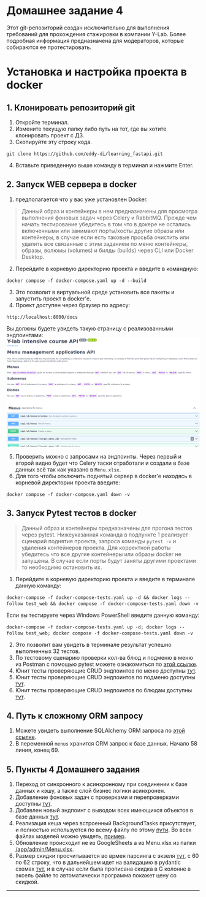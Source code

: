 # Домашнее задание 4

Этот git-репозиторий создан исключительно для выполнения требований для прохождения стажировки в компании Y-Lab. Более подробная информация предназначена для модераторов, которые собираются ее протестировать.

# Установка и настройка проекта в docker
## 1. Клонировать репозиторий git

1. Откройте терминал.
2. Измените текущую папку либо путь на тот, где вы хотите клонировать проект с ДЗ.
3. Скопируйте эту строку кода.

```
git clone https://github.com/eddy-di/learning_fastapi.git
```

4. Вставьте приведенную выше команду в терминал и нажмите Enter.

## 2. Запуск WEB сервера в docker

1. предполагается что у вас уже установлен Docker.

> Данный образ и контейнеры в нем предназначены для просмотра выполнения фоновых задач через Celery и RabbitMQ. Прежде чем начать тестирование убедитесь в том что в докере не остались включенными или занимают порты/хосты другие образы или контейнеры, в случае если есть таковые просьба очистить или удалить все связанные с этим заданием по меню контейнеры, образы, волюмы (volumes) и билды (builds) через CLI или Docker Desktop.

2. Перейдите в корневую директорию проекта и введите в командную:

```
docker compose -f docker-compose.yaml up -d --build
```

3. Это позволит в виртуальной среде установить все пакеты и запустить проект в docker'e.
4. Проект доступен через браузер по адресу:

```
http://localhost:8000/docs
```

Вы должны будете увидеть такую страницу с реализованными эндпоинтами: ![image](./readme_images/schemas_menu.png "Пример эндпоинтов")

5. Проверить можно с запросами на эндпоинты. Через первый и второй видно будет что Celery таски отработали и создали в базе данных всё так как указано в `Menu.xlsx`.
6. Для того чтобы отключить поднятый сервер в docker'e находясь в корневой директории проекта введите:

```
docker compose -f docker-compose.yaml down -v
```

## 3. Запуск Pytest тестов в docker

> Данный образ и контейнеры предназначены для прогона тестов через pytest. Нижеуказанная команда в подпункте 1 реализует сценарий поднятия проекта, запроса команды `pytest -v` и удаления контейнеров проекта. Для корректной работы убедитесь что все другие контейнеры или образы docker не запущены. В случае если порты будут заняты другими проектами то необходимо остановить их.

1. Перейдите в корневую директорию проекта и введите в терминале данную команду:

```
docker-compose -f docker-compose-tests.yaml up -d && docker logs --follow test_web && docker compose -f docker-compose-tests.yaml down -v
```

Если вы тестируете через Windows PowerShell введите данную команду:

```
docker-compose -f docker-compose-tests.yaml up -d; docker logs --follow test_web; docker compose -f docker-compose-tests.yaml down -v
```

2. Это позволит вам увидеть в терминале результат успешно выполненных 32 тестов.
3. По тестовому сценарию проверки кол-ва блюд и подменю в меню из Postman с помощью pytest можете ознакомиться по [этой ссылке](https://github.com/eddy-di/learning_fastapi/blob/main/tests/test_case4_counters.py).
4. Юнит тесты проверяющие CRUD эндпоинтов по меню доступны [тут](https://github.com/eddy-di/learning_fastapi/blob/main/tests/test_menu_crud.py).
5. Юнит тесты проверяющие CRUD эндпоинтов по подменю доступны [тут](https://github.com/eddy-di/learning_fastapi/blob/main/tests/test_submenu_crud.py).
6. Юнит тесты проверяющие CRUD эндпоинтов по блюдам доступны [тут](https://github.com/eddy-di/learning_fastapi/blob/main/tests/test_dish_crud.py).


## 4. Путь к сложному ORM запросу

1. Можете увидеть выполнение SQLAlchemy ORM запроса по [этой ссылке](https://github.com/eddy-di/learning_fastapi/blob/187a08fcb6f9e9467308e404529dfbdca5d40eae/app/services/database/menu.py#L58).
2. В переменной `menus` хранится ORM запрос к базе данных. Начало 58 линия, конец 69.

## 5. Пункты 4 Домашнего задания

1. Переход от синхронного к асинхронному при соединении к базе данных и кэшу, а также слой бизнес логики асинхронен.
2. Добавление фоновых задач с проверками и перепроверками доступны [тут](app/celery/tasks.py).
3. Добавлен новый эндпоинт с выводом всех имеющихся объектов в базе данных [тут](https://github.com/eddy-di/learning_fastapi/blob/187a08fcb6f9e9467308e404529dfbdca5d40eae/app/routers/menu.py#L25).
4. Реализация кеша через встроенный BackgroundTasks присутствует, и полностью используется по всему файлу по этому [пути](app/services/api/). Во всех файлах моделей можно увидеть, [пример](https://github.com/eddy-di/learning_fastapi/blob/187a08fcb6f9e9467308e404529dfbdca5d40eae/app/services/api/dish.py#L28).
5. Обновление происходит не из GoogleSheets а из Menu.xlsx из папки [/app/admin/Menu.xlsx](app/admin/Menu.xlsx).
6. Размер скидки просчитывается во врмея парсинга с экзеля [тут](https://github.com/eddy-di/learning_fastapi/blob/187a08fcb6f9e9467308e404529dfbdca5d40eae/app/celery/helpers/parser.py#L60), с 60 по 62 строку, что в дальнейшем идет на валидацию в pydantic схемах [тут](https://github.com/eddy-di/learning_fastapi/blob/187a08fcb6f9e9467308e404529dfbdca5d40eae/app/schemas/dish.py#L71), и в случае если была прописана скидка в G колонне в эксель файле то автоматически программа покажет цену со скидкой.
---
